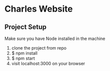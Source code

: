 # Charles Website

## Project Setup

Make sure you have Node installed in the machine

1. clone the project from repo 
1. $ npm install
1. $ npm start
1. visit localhost:3000 on your browser